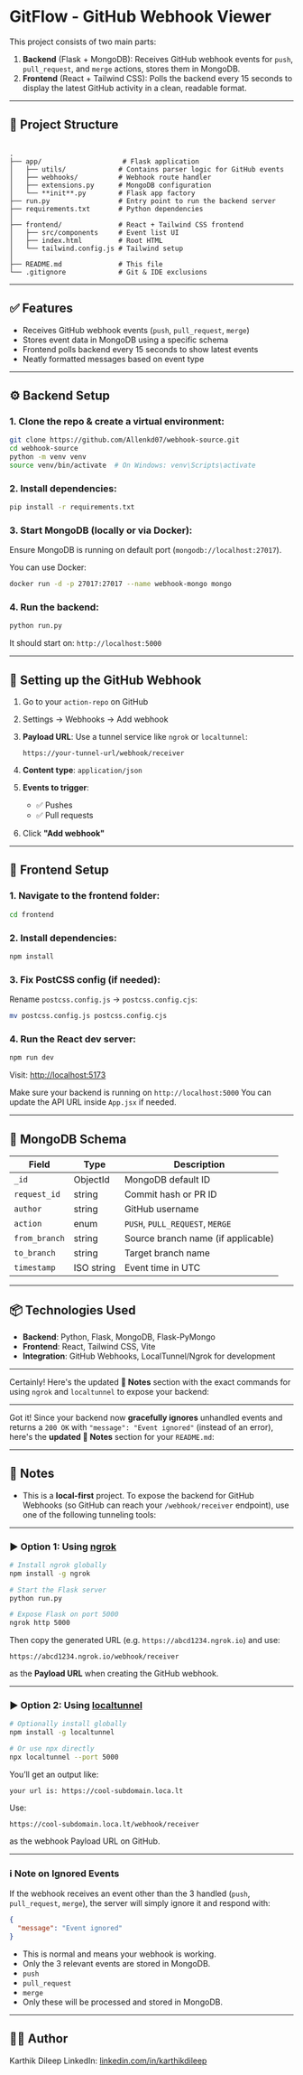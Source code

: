 # GitFlow - GitHub Webhook Viewer

This project consists of two main parts:

1. **Backend** (Flask + MongoDB): Receives GitHub webhook events for `push`, `pull_request`, and `merge` actions, stores them in MongoDB.
2. **Frontend** (React + Tailwind CSS): Polls the backend every 15 seconds to display the latest GitHub activity in a clean, readable format.

---

## 📁 Project Structure

```

.
├── app/                    # Flask application
│   ├── utils/             # Contains parser logic for GitHub events
│   ├── webhooks/          # Webhook route handler
│   ├── extensions.py      # MongoDB configuration
│   └── **init**.py        # Flask app factory
├── run.py                 # Entry point to run the backend server
├── requirements.txt       # Python dependencies
│
├── frontend/              # React + Tailwind CSS frontend
│   ├── src/components     # Event list UI
│   ├── index.html         # Root HTML
│   └── tailwind.config.js # Tailwind setup
│
├── README.md              # This file
└── .gitignore             # Git & IDE exclusions

````

---

## ✅ Features

- Receives GitHub webhook events (`push`, `pull_request`, `merge`)
- Stores event data in MongoDB using a specific schema
- Frontend polls backend every 15 seconds to show latest events
- Neatly formatted messages based on event type

---

## ⚙️ Backend Setup

### 1. Clone the repo & create a virtual environment:
```bash
git clone https://github.com/Allenkd07/webhook-source.git
cd webhook-source
python -m venv venv
source venv/bin/activate  # On Windows: venv\Scripts\activate
````

### 2. Install dependencies:

```bash
pip install -r requirements.txt
```

### 3. Start MongoDB (locally or via Docker):

Ensure MongoDB is running on default port (`mongodb://localhost:27017`).

You can use Docker:

```bash
docker run -d -p 27017:27017 --name webhook-mongo mongo
```

### 4. Run the backend:

```bash
python run.py
```

It should start on: `http://localhost:5000`

---

## 🧪 Setting up the GitHub Webhook

1. Go to your `action-repo` on GitHub
2. Settings → Webhooks → Add webhook
3. **Payload URL**: Use a tunnel service like `ngrok` or `localtunnel`:

   ```
   https://your-tunnel-url/webhook/receiver
   ```
4. **Content type**: `application/json`
5. **Events to trigger**:

   * ✅ Pushes
   * ✅ Pull requests
6. Click **"Add webhook"**

---

## 🎨 Frontend Setup

### 1. Navigate to the frontend folder:

```bash
cd frontend
```

### 2. Install dependencies:

```bash
npm install
```

### 3. Fix PostCSS config (if needed):

Rename `postcss.config.js` → `postcss.config.cjs`:

```bash
mv postcss.config.js postcss.config.cjs
```

### 4. Run the React dev server:

```bash
npm run dev
```

Visit: [http://localhost:5173](http://localhost:5173)

Make sure your backend is running on `http://localhost:5000`
You can update the API URL inside `App.jsx` if needed.

---

## 🧩 MongoDB Schema

| Field         | Type       | Description                        |
| ------------- | ---------- | ---------------------------------- |
| `_id`         | ObjectId   | MongoDB default ID                 |
| `request_id`  | string     | Commit hash or PR ID               |
| `author`      | string     | GitHub username                    |
| `action`      | enum       | `PUSH`, `PULL_REQUEST`, `MERGE`    |
| `from_branch` | string     | Source branch name (if applicable) |
| `to_branch`   | string     | Target branch name                 |
| `timestamp`   | ISO string | Event time in UTC                  |

---

## 📦 Technologies Used

* **Backend**: Python, Flask, MongoDB, Flask-PyMongo
* **Frontend**: React, Tailwind CSS, Vite
* **Integration**: GitHub Webhooks, LocalTunnel/Ngrok for development

---

Certainly! Here's the updated **📌 Notes** section with the exact commands for using `ngrok` and `localtunnel` to expose your backend:

---

Got it! Since your backend now **gracefully ignores** unhandled events and returns a `200 OK` with `"message": "Event ignored"` (instead of an error), here's the **updated 📌 Notes** section for your `README.md`:

---

## 📌 Notes

* This is a **local-first** project. To expose the backend for GitHub Webhooks (so GitHub can reach your `/webhook/receiver` endpoint), use one of the following tunneling tools:

---

### ▶️ Option 1: Using [ngrok](https://ngrok.com/)

```bash
# Install ngrok globally
npm install -g ngrok

# Start the Flask server
python run.py

# Expose Flask on port 5000
ngrok http 5000
```

Then copy the generated URL (e.g. `https://abcd1234.ngrok.io`) and use:

```
https://abcd1234.ngrok.io/webhook/receiver
```

as the **Payload URL** when creating the GitHub webhook.

---

### ▶️ Option 2: Using [localtunnel](https://www.npmjs.com/package/localtunnel)

```bash
# Optionally install globally
npm install -g localtunnel

# Or use npx directly
npx localtunnel --port 5000
```

You’ll get an output like:

```
your url is: https://cool-subdomain.loca.lt
```

Use:

```
https://cool-subdomain.loca.lt/webhook/receiver
```

as the webhook Payload URL on GitHub.

---

### ℹ️ Note on Ignored Events

If the webhook receives an event other than the 3 handled (`push`, `pull_request`, `merge`), the server will simply ignore it and respond with:

```json
{
  "message": "Event ignored"
}
```

* This is normal and means your webhook is working.
* Only the 3 relevant events are stored in MongoDB.
* `push`
* `pull_request`
* `merge`
* Only these will be processed and stored in MongoDB.

---

## 👨‍💻 Author

Karthik Dileep
LinkedIn: [linkedin.com/in/karthikdileep](https://www.linkedin.com/in/karthikdileep-kd21/)

